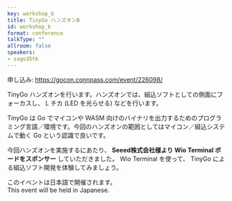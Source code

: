 ```yaml
---
key: workshop_b
title: TinyGo ハンズオンB
id: workshop_b
format: conference
talkType: ""
allroom: false
speakers:
- sago35tk
---
```


申し込み: https://gocon.connpass.com/event/226098/

TinyGo ハンズオンを行います。ハンズオンでは、組込ソフトとしての側面にフォーカスし、 L チカ (LED を光らせる) などを行います。  

TinyGo は Go でマイコンや WASM 向けのバイナリを出力するためのプログラミング言語／環境です。今回のハンズオンの範囲としてはマイコン／組込システムで動く Go という認識で良いです。

今回ハンズオンを実施するにあたり、 __Seeed株式会社様より Wio Terminal ボードをスポンサー__ していただきました。 Wio Terminal を使って、 TinyGo による組込ソフト開発を体験してみましょう。

このイベントは日本語で開催されます。  
This event will be held in Japanese.  